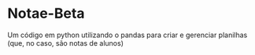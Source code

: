 # Notae-Beta
Um código em python utilizando o pandas para criar e gerenciar planilhas (que, no caso, são notas de alunos)
